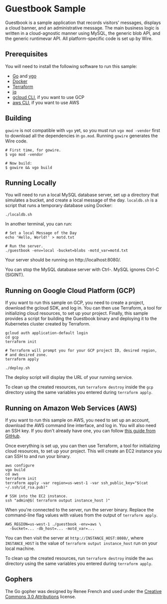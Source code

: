 # Guestbook Sample

Guestbook is a sample application that records visitors' messages, displays a
cloud banner, and an administrative message. The main business logic is
written in a cloud-agnostic manner using MySQL, the generic blob API, and the
generic runtimevar API. All platform-specific code is set up by Wire.

## Prerequisites

You will need to install the following software to run this sample:

- [Go](https://golang.org/doc/install) and
  [vgo](https://go.googlesource.com/vgo)
- [Docker](https://docs.docker.com/install/)
- [Terraform](https://www.terraform.io/intro/getting-started/install.html)
- [jq](https://stedolan.github.io/jq/download/)
- [gcloud CLI](https://cloud.google.com/sdk/downloads), if you want to use GCP
- [aws CLI](https://docs.aws.amazon.com/cli/latest/userguide/installing.html),
  if you want to use AWS

## Building

`gowire` is not compatible with `vgo` yet, so you must run `vgo mod -vendor`
first to download all the dependencies in `go.mod`. Running `gowire`
generates the Wire code.

```shell
# First time, for gowire.
$ vgo mod -vendor

# Now build:
$ gowire && vgo build
```

## Running Locally

You will need to run a local MySQL database server, set up a directory that
simulates a bucket, and create a local message of the day. `localdb.sh` is a
script that runs a temporary database using Docker:

```shell
./localdb.sh
```

In another terminal, you can run:

```shell
# Set a local Message of the Day
echo 'Hello, World!' > motd.txt

# Run the server.
./guestbook -env=local -bucket=blobs -motd_var=motd.txt
```

Your server should be running on http://localhost:8080/.

You can stop the MySQL database server with Ctrl-\. MySQL ignores Ctrl-C
(SIGINT).

## Running on Google Cloud Platform (GCP)

If you want to run this sample on GCP, you need to create a project, download
the gcloud SDK, and log in. You can then use Terraform, a tool for
initializing cloud resources, to set up your project. Finally, this sample
provides a script for building the Guestbook binary and deploying it to the
Kubernetes cluster created by Terraform.

```shell
gcloud auth application-default login
cd gcp
terraform init

# Terraform will prompt you for your GCP project ID, desired region,
# and desired zone.
terraform apply

./deploy.sh
```

The deploy script will display the URL of your running service.

To clean up the created resources, run `terraform destroy` inside the `gcp`
directory using the same variables you entered during `terraform apply`.

## Running on Amazon Web Services (AWS)

If you want to run this sample on AWS, you need to set up an account, download
the AWS command line interface, and log in. You will also need an SSH key. If you
don't already have one, you can follow [this guide from GitHub][GitHub SSH].

Once everything is set up, you can then use Terraform, a tool for initializing
cloud resources, to set up your project. This will create an EC2 instance you can
SSH to and run your binary.

```shell
aws configure
vgo build
cd aws
terraform init
terraform apply -var region=us-west-1 -var ssh_public_key="$(cat ~/.ssh/id_rsa.pub)"

# SSH into the EC2 instance.
ssh "admin@$( terraform output instance_host )"
```

When you're connected to the server, run the server binary. Replace the
command-line flag values with values from the output of `terraform apply`.

```
AWS_REGION=us-west-1 ./guestbook -env=aws \
  -bucket=... -db_host=... -motd_var=...
```

You can then visit the server at `http://INSTANCE_HOST:8080/`, where
`INSTANCE_HOST` is the value of `terraform output instance_host` run on your
local machine.

To clean up the created resources, run `terraform destroy` inside the `aws`
directory using the same variables you entered during `terraform apply`.

[GitHub SSH]: https://help.github.com/articles/generating-a-new-ssh-key-and-adding-it-to-the-ssh-agent/

## Gophers

The Go gopher was designed by Renee French and used under the [Creative Commons
3.0 Attributions](https://creativecommons.org/licenses/by/3.0/) license.
